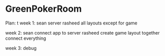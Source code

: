 # GreenPokerRoom

Plan:
t
week 1:
sean server
rasheed all layouts except for game

week 2:
sean connect app to server
rasheed create game layout
together connect everything

week 3: debug
